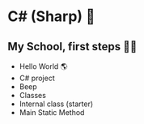 # C# (Sharp) 🎒

## My School, first steps 🏫📝
- Hello World 🌎
- C# project
- Beep
- Classes
- Internal class (starter)
- Main Static Method
